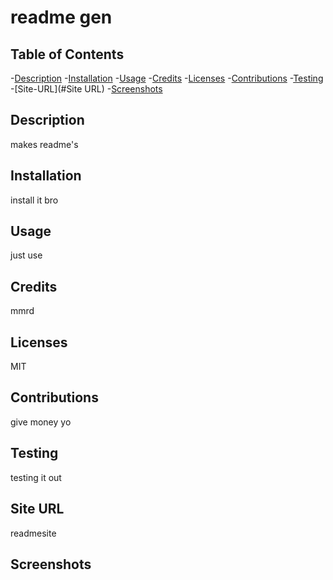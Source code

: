 
  # readme gen

  ## Table of Contents
  -[Description](#Description)
  -[Installation](#Installation)
  -[Usage](#Usage)
  -[Credits](#Credits)
  -[Licenses](#Licenses)
  -[Contributions](#Contributions)
  -[Testing](#Testing)
  -[Site-URL](#Site URL)
  -[Screenshots](#Screenshots)

  ## Description
  makes readme's

  ## Installation
  install it bro

  ## Usage
  just use

  ## Credits
  mmrd

  ## Licenses
  MIT

  ## Contributions
  give money yo

  ## Testing
  testing it out

  ## Site URL
  readmesite

  ## Screenshots
  

